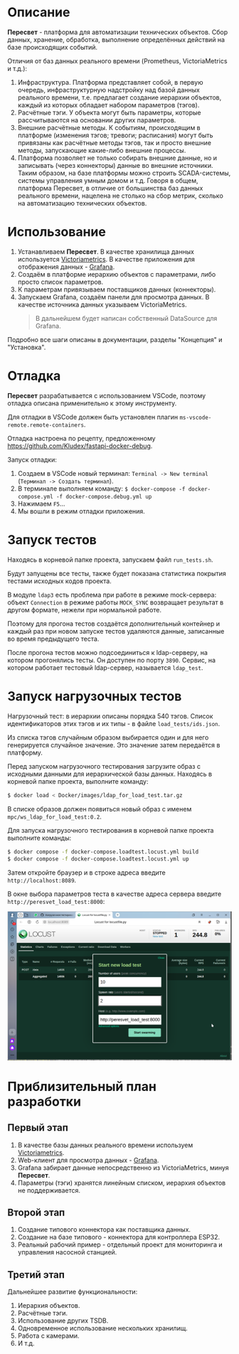 # Описание
**Пересвет** - платформа для автоматизации технических объектов. Сбор данных, хранение, обработка,
выполнение определённых действий на базе происходящих событий.

Отличия от баз данных реального времени (Prometheus, VictoriaMetrics и т.д.):
1. Инфраструктура. Платформа представляет собой, в первую очередь, инфраструктурную надстройку над базой данных реального времени,
   т.е. предлагает создание иерархии объектов, каждый из которых обладает набором параметров (тэгов).
2. Расчётные тэги. У объекта могут быть параметры, которые рассчитываются на основании других параметров.
3. Внешние расчётные методы. К событиям, происходящим в платформе (изменения тэгов; тревоги; расписания) могут быть привязаны как
   расчётные методы тэгов, так и просто внешние методы, запускающие какие-либо внешние процессы.
4. Платформа позволяет не только собирать внешние данные, но и записывать (через коннекторы) данные во внешние источники.
   Таким образом, на базе платформы можно строить SCADA-системы, системы управления умным домом и т.д.
Говоря в общем, платформа Пересвет, в отличие от большинства баз данных реального времени, нацелена не столько на сбор метрик,
сколько на автоматизацию технических объектов.
# Использование
1. Устанавливаем **Пересвет**. В качестве хранилища данных используется [Victoriametrics](https://victoriametrics.com/).
   В качестве приложения для отображения данных - [Grafana](https://grafana.com/).
2. Создаём в платформе иерархию объектов с параметрами, либо просто список параметров.
3. К параметрам привязываем поставщиков данных (коннекторы).
4. Запускаем Grafana, создаём панели для просмотра данных. В качестве источника данных указываем VictoriaMetrics.
   > В дальнейшем будет написан собственный DataSource для Grafana.

Подробно все шаги описаны в документации, разделы "Концепция" и "Установка".

# Отладка
**Пересвет** разрабатывается с использованием VSCode, поэтому отладка описана применительно к этому инструменту.

Для отладки в VSCode должен быть установлен плагин `ms-vscode-remote.remote-containers`.

Отладка настроена по рецепту, предложенному https://github.com/Kludex/fastapi-docker-debug.

Запуск отладки:
1. Создаем в VSCode новый терминал: `Terminal -> New terminal` (`Терминал -> Создать терминал`).
2. В терминале выполняем команду: ```$ docker-compose -f docker-compose.yml -f docker-compose.debug.yml up```
3. Нажимаем `F5`...
4. Мы вошли в режим отладки приложения.

# Запуск тестов
Находясь в корневой папке проекта, запускаем файл `run_tests.sh`.

Будут запущены все тесты, также будет показана статистика покрытия тестами исходных кодов проекта.

В модуле `ldap3` есть проблема при работе в режиме mock-сервера: объект `Connection` в режиме работы
`MOCK_SYNC` возвращает результат в другом формате, нежели при нормальной работе.

Поэтому для прогона тестов создаётся дополнительный контейнер и каждый раз при новом запуске тестов
удаляются данные, записанные во время предыдущего теста.

После прогона тестов можно подсоединиться к ldap-серверу, на котором прогонялись тесты. Он доступен по порту `3890`.
Сервис, на котором работает тестовый ldap-сервер, называется `ldap_test`.

# Запуск нагрузочных тестов
Нагрузочный тест: в иерархии описаны порядка 540 тэгов. Список идентификаторов
этих тэгов и их типы - в файле ``load_tests/ids.json``.

Из списка тэгов случайным образом выбирается один и для него генерируется
случайное значение. Это значение затем передаётся в платформу.

Перед запуском нагрузочного тестирования загрузите образ с исходными данными
для иерархической базы данных. Находясь в корневой папке проекта, выполните
команду:
```bash
$ docker load < Docker/images/ldap_for_load_test.tar.gz
```
В списке образов должен появиться новый образ с именем ``mpc/ws_ldap_for_load_test:0.2``.

Для запуска нагрузочного тестирования в корневой папке проекта выполните команды:
```bash
$ docker compose -f docker-compose.loadtest.locust.yml build
$ docker compose -f docker-compose.loadtest.locust.yml up
```

Затем откройте браузер и в строке адреса введите ``http://localhost:8089``.

В окне выбора параметров теста в качестве адреса сервера введите
``http://peresvet_load_test:8000``:

![Locust](pics/locust.png "Locust")

# Приблизительный план разработки
## Первый этап
1. В качестве базы данных реального времени используем [Victoriametrics](https://victoriametrics.com/).
2. Web-клиент для просмотра данных - [Grafana](https://grafana.com/).
3. Grafana забирает данные непосредственно из VictoriaMetrics, минуя **Пересвет**.
4. Параметры (тэги) хранятся линейным списком, иерархия объектов не поддерживается.
## Второй этап
1. Создание типового коннектора как поставщика данных.
2. Создание на базе типового - коннектора для контроллера ESP32.
3. Реальный рабочий пример - отдельный проект для мониторинга и управления насосной станцией.
## Третий этап
Дальнейшее развитие функциональности:
1. Иерархия объектов.
2. Расчётные тэги.
3. Использование других TSDB.
4. Одновременное использование нескольких хранилищ.
5. Работа с камерами.
6. И т.д.
